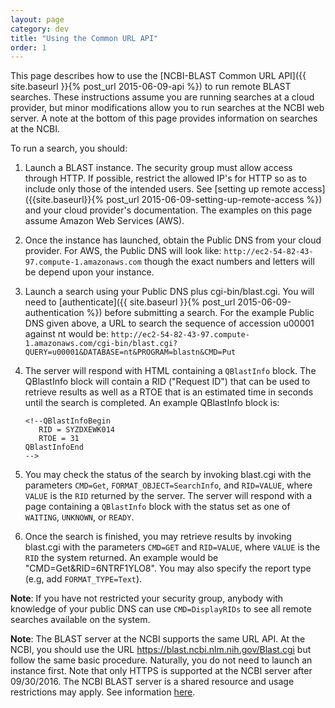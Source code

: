 ```yaml
---
layout: page
category: dev
title: "Using the Common URL API"
order: 1
---
```

This page describes how to use the [NCBI-BLAST Common URL API]({{ site.baseurl }}{% post_url 2015-06-09-api %}) to run remote BLAST searches.  These instructions assume you are running searches at a cloud provider, but minor modifications
allow you to run searches at the NCBI web server.  A note at the bottom of this page provides information on searches at the NCBI.

To run a search, you should:

1. Launch a BLAST instance. The security group must allow access through HTTP.
   If possible, restrict the allowed IP's for HTTP so as to include only those
   of the intended users. See [setting up remote access]({{site.baseurl}}{% post_url 2015-06-09-setting-up-remote-access %}) and your cloud provider's documentation. The examples
   on this page assume Amazon Web Services (AWS).

1. Once the instance has launched, obtain the Public DNS from your cloud provider.
For AWS, the Public DNS will look like:
`http://ec2-54-82-43-97.compute-1.amazonaws.com` though the exact numbers and letters
will be depend upon your instance.

1. Launch a search using your Public DNS plus cgi-bin/blast.cgi. You will need to 
[authenticate]({{ site.baseurl }}{% post_url 2015-06-09-authentication %}) before submitting a search.
For the example Public DNS given above, a URL to search the sequence of accession
u00001 against nt would be:
`http://ec2-54-82-43-97.compute-1.amazonaws.com/cgi-bin/blast.cgi?QUERY=u00001&DATABASE=nt&PROGRAM=blastn&CMD=Put`

1. The server will respond with HTML containing a `QBlastInfo` block.  The QBlastInfo block will contain
a RID ("Request ID") that can be used to retrieve results as well as a RTOE that is an estimated time in seconds 
until the search is completed.  An example QBlastInfo block is:

    ```
    <!--QBlastInfoBegin
       RID = SYZDXEWK014  
       RTOE = 31  
    QBlastInfoEnd
    -->
    ```

1. You may check the status of the search by invoking blast.cgi with the parameters `CMD=Get`,
`FORMAT_OBJECT=SearchInfo`, and `RID=VALUE`, where `VALUE` is the `RID` returned by
the server.  The server will respond with a page containing a `QBlastInfo`
block with the status set as one of `WAITING`, `UNKNOWN`, or `READY`.

1. Once the search is finished, you may retrieve results by invoking blast.cgi
with the parameters `CMD=GET` and `RID=VALUE`, where `VALUE` is the `RID` the system
returned. An example would be "CMD=Get&RID=6NTRF1YLO8". You may also specify
the report type (e.g, add `FORMAT_TYPE=Text`).

**Note**: If you have not restricted your security group, anybody
with knowledge of your public DNS can use `CMD=DisplayRIDs` to see all remote
searches available on the system.

**Note**: The BLAST server at the NCBI supports the same URL API.  At the NCBI, you should
use the URL https://blast.ncbi.nlm.nih.gov/Blast.cgi but follow the same basic procedure.  Naturally, you do not need to launch an instance first.  Note that only HTTPS is supported at the NCBI server after 09/30/2016.  The NCBI BLAST 
server is a shared resource and usage restrictions may apply.  See information 
[here](https://blast.ncbi.nlm.nih.gov/Blast.cgi?CMD=Web&PAGE_TYPE=BlastDocs&DOC_TYPE=DeveloperInfo).
